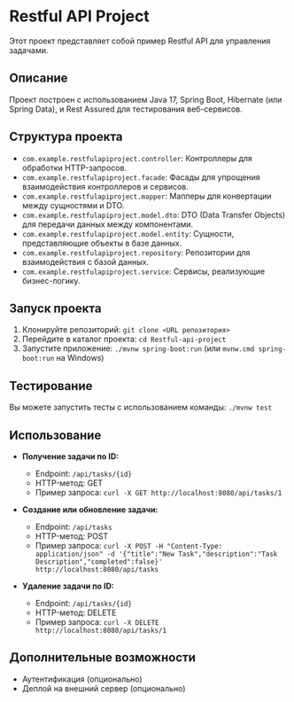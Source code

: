 # Restful API Project

Этот проект представляет собой пример Restful API для управления задачами.

## Описание

Проект построен с использованием Java 17, Spring Boot, Hibernate (или Spring Data), и Rest Assured для тестирования веб-сервисов.

## Структура проекта

- `com.example.restfulapiproject.controller`: Контроллеры для обработки HTTP-запросов.
- `com.example.restfulapiproject.facade`: Фасады для упрощения взаимодействия контроллеров и сервисов.
- `com.example.restfulapiproject.mapper`: Мапперы для конвертации между сущностями и DTO.
- `com.example.restfulapiproject.model.dto`: DTO (Data Transfer Objects) для передачи данных между компонентами.
- `com.example.restfulapiproject.model.entity`: Сущности, представляющие объекты в базе данных.
- `com.example.restfulapiproject.repository`: Репозитории для взаимодействия с базой данных.
- `com.example.restfulapiproject.service`: Сервисы, реализующие бизнес-логику.

## Запуск проекта

1. Клонируйте репозиторий: `git clone <URL репозитория>`
2. Перейдите в каталог проекта: `cd Restful-api-project`
3. Запустите приложение: `./mvnw spring-boot:run` (или `mvnw.cmd spring-boot:run` на Windows)

## Тестирование

Вы можете запустить тесты с использованием команды: `./mvnw test`

## Использование

- **Получение задачи по ID:**
  - Endpoint: `/api/tasks/{id}`
  - HTTP-метод: GET
  - Пример запроса: `curl -X GET http://localhost:8080/api/tasks/1`

- **Создание или обновление задачи:**
  - Endpoint: `/api/tasks`
  - HTTP-метод: POST
  - Пример запроса: `curl -X POST -H "Content-Type: application/json" -d '{"title":"New Task","description":"Task Description","completed":false}' http://localhost:8080/api/tasks`

- **Удаление задачи по ID:**
  - Endpoint: `/api/tasks/{id}`
  - HTTP-метод: DELETE
  - Пример запроса: `curl -X DELETE http://localhost:8080/api/tasks/1`

## Дополнительные возможности

- Аутентификация (опционально)
- Деплой на внешний сервер (опционально)

